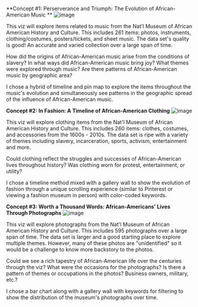 **Concept #1: Perserverance and Triumph: The Evolution of African-American Music
**
![image](https://user-images.githubusercontent.com/90013439/133333965-c986465d-26fc-473b-a818-a5a8e59c59a0.png)

This viz will explore items related to music from the Nat'l Museum of African American History and Culture. This includes 261 items: photos, instruments, clothing/costumes, posters/tickets, and sheet music. The data set's quality is good! An accurate and varied collection over a large span of time.

How did the origins of African-American music arise from the conditions of slavery? In what ways did African-American music bring joy? What themes were explored through music? Are there patterns of African-American music by geographic area?

I chose a hybrid of timeline and pin map to explore the items throughout the music's evolution and simultaneously see patterns in the geographic spread of the influence of African-American music.

**Concept #2: In Fashion: A Timeline of African-American Clothing**
![image](https://user-images.githubusercontent.com/90013439/133335992-9d3a692e-85f8-4bae-81ad-46f0745dd83f.png)

This viz will explore clothing items from the Nat'l Museum of African American History and Culture. This includes 260 items: clothes, costumes, and accessories from the 1600s - 2010s. The data set is ripe with a variety of themes including slavery, incarceration, sports, activism, entertainment and more.

Could clothing reflect the struggles and successes of African-American lives throughout history? Was clothing worn for protest, entertainment, or utility?

I chose a timeline method mixed with a gallery wall to show the evolution of fashion through a unique scrolling experience (similar to Pinterest or viewing a fashion museum in person) with color-coded keywords.

**Concept #3: Worth a Thousand Words: African-Americans' Lives Through Photographs**
![image](https://user-images.githubusercontent.com/90013439/133336321-91ba478e-b7a9-443e-8675-27115fda4614.png)

This viz will explore photographs from the Nat'l Museum of African American History and Culture. This includes 595 photographs over a large span of time. The data set is larger and a good starting place to explore multiple themes. However, many of these photos are "unidentified" so it would be a challenge to know more backstory to the photos.

Could we see a rich tapestry of African-American life over the centuries through the viz? What were the occasions for the photographs? Is there a pattern of themes or occupations in the photos? Business owners, military, etc.?

I chose a bar chart along with a gallery wall with keywords for filtering to show the distribution of the museum's photographs over time.
